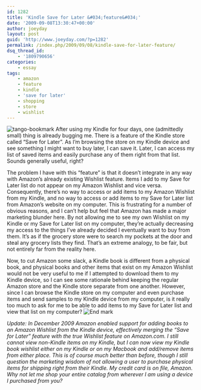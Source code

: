 ```yaml
---
id: 1282
title: 'Kindle Save for Later &#034;feature&#034;'
date: '2009-09-08T13:30:47+00:00'
author: joeyday
layout: post
guid: 'http://www.joeyday.com/?p=1282'
permalink: /index.php/2009/09/08/kindle-save-for-later-feature/
dsq_thread_id:
    - '1809790656'
categories:
    - essay
tags:
    - amazon
    - feature
    - kindle
    - 'save for later'
    - shopping
    - store
    - wishlist
---
```


![tango-bookmark](http://joeyday.com/wp-content/uploads/2009/09/tango-bookmark.png "tango-bookmark") After using my Kindle for four days, one (admittedly small) thing is already bugging me. There is a feature of the Kindle store called “Save for Later”. As I’m browsing the store on my Kindle device and see something I might want to buy later, I can save it. Later, I can access my list of saved items and easily purchase any of them right from that list. Sounds generally useful, right?

The problem I have with this “feature” is that it doesn’t integrate in any way with Amazon’s already existing Wishlist feature. Items I add to my Save for Later list do not appear on my Amazon Wishlist and vice versa. Consequently, there’s no way to access or add items to my Amazon Wishlist from my Kindle, and no way to access or add items to my Save for Later list from Amazon’s website on my computer. This is frustrating for a number of obvious reasons, and I can’t help but feel that Amazon has made a major marketing blunder here. By not allowing me to see my own Wishlist on my Kindle or my Save for Later list on my computer, they’re actually decreasing my access to the things I’ve already decided I eventually want to buy from them. It’s as if the grocery store were to search my pockets at the door and steal any grocery lists they find. That’s an extreme analogy, to be fair, but not entirely far from the reality here.

Now, to cut Amazon some slack, a Kindle book is different from a physical book, and physical books and other items that exist on my Amazon Wishlist would not be very useful to me if I attempted to download them to my Kindle device, so I can see some rationale behind keeping the regular Amazon store and the Kindle store separate from one another. However, since I can browse the Kindle store on my computer and even purchase items and send samples to my Kindle device from my computer, is it really too much to ask for me to be able to add items to my Save for Later list and view that list on my computer? ![End mark](http://joeyday.com/wp-content/uploads/2009/08/endmark.png "End mark")

*Update: In December 2009 Amazon enabled support for adding books to an Amazon Wishlist from the Kindle device, effectively merging the “Save for Later” feature with the true Wishlist feature on Amazon.com. I still cannot view non-Kindle items on my Kindle, but I can now view my Kindle book wishlist either on my Kindle or on my Macbook and add/remove items from either place. This is of course much better than before, though I still question the marketing wisdom of not allowing a user to purchase physical items for shipping right from their Kindle. My credit card is on file, Amazon. Why not let me shop your entire catalog from wherever I am using a device I purchased from you?*